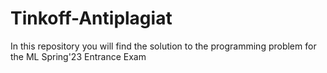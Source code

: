 # Tinkoff-Antiplagiat
 In this repository you will find the solution to the programming problem for the ML Spring'23 Entrance Exam 
